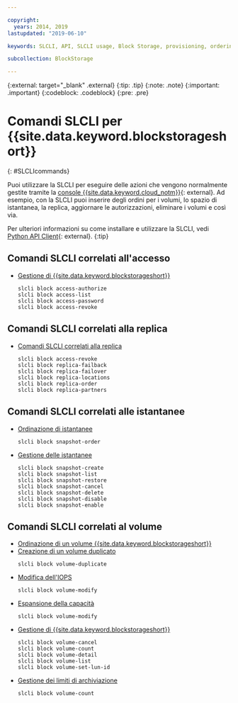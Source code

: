 ```yaml
---

copyright:
  years: 2014, 2019
lastupdated: "2019-06-10"

keywords: SLCLI, API, SLCLI usage, Block Storage, provisioning, ordering, managing

subcollection: BlockStorage

---
```

{:external: target="_blank" .external}
{:tip: .tip}
{:note: .note}
{:important: .important}
{:codeblock: .codeblock}
{:pre: .pre}

# Comandi SLCLI per {{site.data.keyword.blockstorageshort}}
{: #SLCLIcommands}

Puoi utilizzare la SLCLI per eseguire delle azioni che vengono normalmente gestite tramite la [console {{site.data.keyword.cloud_notm}}](https://{DomainName}/){: external}. Ad esempio, con la SLCLI puoi inserire degli ordini per i volumi, lo spazio di istantanea, la replica, aggiornare le autorizzazioni, eliminare i volumi e così via.

Per ulteriori informazioni su come installare e utilizzare la SLCLI, vedi [Python API Client](https://softlayer-python.readthedocs.io/en/latest/cli/){: external}.
{:tip}

## Comandi SLCLI correlati all'accesso
* [Gestione di {{site.data.keyword.blockstorageshort}}](/docs/infrastructure/BlockStorage?topic=BlockStorage-managingstorage)  
  ```
  slcli block access-authorize
  slcli block access-list
  slcli block access-password
  slcli block access-revoke
  ```

## Comandi SLCLI correlati alla replica

* [Comandi SLCLI correlati alla replica](/docs/infrastructure/BlockStorage?topic=BlockStorage-replication#clicommands)
  ```
  slcli block access-revoke
  slcli block replica-failback
  slcli block replica-failover
  slcli block replica-locations
  slcli block replica-order
  slcli block replica-partners
  ```

## Comandi SLCLI correlati alle istantanee

* [Ordinazione di istantanee](/docs/infrastructure/BlockStorage?topic=BlockStorage-snapshots#ordering-snapshot-space-through-the-slcli)
  ```
  slcli block snapshot-order
  ```

* [Gestione delle istantanee](/docs/infrastructure/BlockStorage?topic=BlockStorage-managingSnapshots)
  ```
  slcli block snapshot-create
  slcli block snapshot-list
  slcli block snapshot-restore
  slcli block snapshot-cancel
  slcli block snapshot-delete
  slcli block snapshot-disable
  slcli block snapshot-enable
  ```

## Comandi SLCLI correlati al volume

* [Ordinazione di un volume {{site.data.keyword.blockstorageshort}}](/docs/infrastructure/BlockStorage?topic=BlockStorage-orderingthroughCLI)
* [Creazione di un volume duplicato](/docs/infrastructure/BlockStorage?topic=BlockStorage-duplicatevolume)
  ```
  slcli block volume-duplicate
  ```
* [Modifica dell'IOPS](/docs/infrastructure/BlockStorage?topic=BlockStorage-adjustingIOPS#steps)
  ```
  slcli block volume-modify
  ```
* [Espansione della capacità](/docs/infrastructure/BlockStorage?topic=BlockStorage-expandingcapacity#steps)
  ```
  slcli block volume-modify
  ```
* [Gestione di {{site.data.keyword.blockstorageshort}}](/docs/infrastructure/BlockStorage?topic=BlockStorage-managingstorage)  
  ```
  slcli block volume-cancel
  slcli block volume-count
  slcli block volume-detail
  slcli block volume-list
  slcli block volume-set-lun-id
  ```
* [Gestione dei limiti di archiviazione](/docs/infrastructure/BlockStorage?topic=BlockStorage-managingstoragelimits)  
  ```
  slcli block volume-count
  ```
